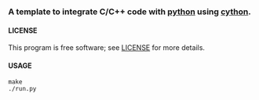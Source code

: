 ### A template to integrate C/C++ code with [python][1] using [cython][2].

#### LICENSE
This program is free software; see [LICENSE][3] for more details.

#### USAGE 

    make
    ./run.py

[1]: http://www.python.org/ 
[2]: http://cython.org/
[3]: https://github.com/Daeinar/python-cpp-template/blob/master/LICENSE
